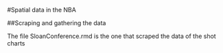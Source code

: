 #Spatial data in the NBA

##Scraping and gathering the data

The file SloanConference.rmd is the one that scraped the data of the shot charts